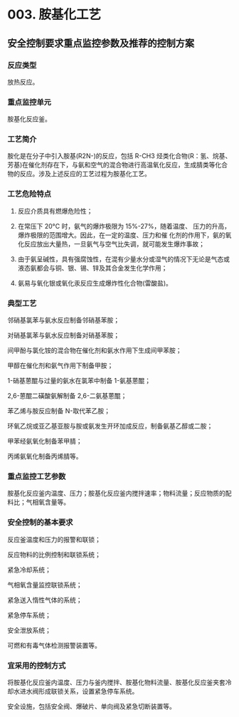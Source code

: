# 003. 胺基化工艺

## 安全控制要求重点监控参数及推荐的控制方案

### 反应类型
放热反应。
### 重点监控单元
胺基化反应釜。

### 工艺简介
胺化是在分子中引入胺基(R2N-)的反应，包括 R-CH3 烃类化合物(R：氢、烷基、芳基)在催化剂存在下，与氨和空气的混合物进行高温氧化反应，生成腈类等化合物的反应。涉及上述反应的工艺过程为胺基化工艺。

### 工艺危险特点
1) 反应介质具有燃爆危险性；

2) 在常压下 20°C 时，氨气的爆炸极限为 15%-27%，随着温度、 压力的升高，爆炸极限的范围增大。因此，在一定的温度、压力和催 化剂的作用下，氨的氧化反应放出大量热，一旦氨气与空气比失调，就可能发生爆炸事故；

3) 由于氨呈碱性，具有强腐蚀性，在混有少量水分或湿气的情况下无论是气态或液态氨都会与铜、银、锡、锌及其合金发生化学作用；

4) 氨易与氧化银或氧化汞反应生成爆炸性化合物(雷酸盐)。

### 典型工艺
邻硝基氯苯与氨水反应制备邻硝基苯胺；

对硝基氯苯与氨水反应制备对硝基苯胺；

间甲酚与氯化铵的混合物在催化剂和氨水作用下生成间甲苯胺；

甲醇在催化剂和氨气作用下制备甲胺；

1-硝基蒽醌与过量的氨水在氯苯中制备 1-氨基蒽醌；

2,6-蒽醌二磺酸氨解制备 2,6-二氨基蒽醌；

苯乙烯与胺反应制备 N-取代苯乙胺；

环氧乙烷或亚乙基亚胺与胺或氨发生开环加成反应，制备氨基乙醇或二胺；

甲苯经氨氧化制备苯甲腈；

丙烯氨氧化制备丙烯腈等。 
### 重点监控工艺参数 胺基化反应釜内温度、压力；胺基化反应釜内搅拌速率；物料流量；反应物质的配料比；气相氧含量等。 ### 安全控制的基本要求 反应釜温度和压力的报警和联锁；
 
 反应物料的比例控制和联锁系统；
 
 紧急冷却系统；
 
 气相氧含量监控联锁系统；
 
 紧急送入惰性气体的系统；
 
 紧急停车系统；
 
 安全泄放系统；
 
 可燃和有毒气体检测报警装置等。
### 宜采用的控制方式将胺基化反应釜内温度、压力与釜内搅拌、胺基化物料流量、胺基化反应釜夹套冷却水进水阀形成联锁关系，设置紧急停车系统。 

安全设施，包括安全阀、爆破片、单向阀及紧急切断装置等。







